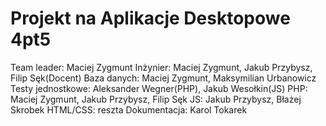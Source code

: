 # Projekt na Aplikacje Desktopowe 4pt5
Team leader: Maciej Zygmunt
Inżynier: Maciej Zygmunt, Jakub Przybysz, Filip Sęk(Docent)
Baza danych: Maciej Zygmunt, Maksymilian Urbanowicz
Testy jednostkowe: Aleksander Wegner(PHP), Jakub Wesołkin(JS)
PHP: Maciej Zygmunt, Jakub Przybysz, Filip Sęk
JS: Jakub Przybysz, Błażej Skrobek
HTML/CSS: reszta
Dokumentacja: Karol Tokarek
